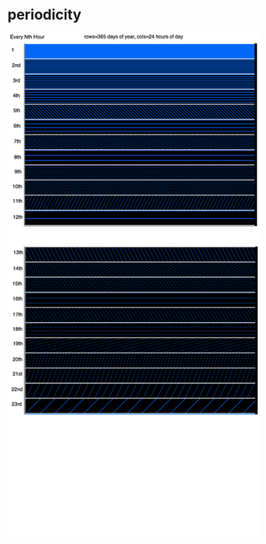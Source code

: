 # periodicity
![Examples](https://github.com/stevensouza/periodicity/blob/master/24hourmod_calendar1.png)
